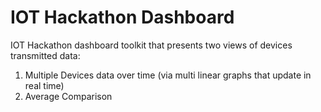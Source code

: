# IOT Hackathon Dashboard
IOT Hackathon dashboard toolkit that presents two views of devices transmitted data: 
1) Multiple Devices data over time (via multi linear graphs that update in real time)
2) Average Comparison 
